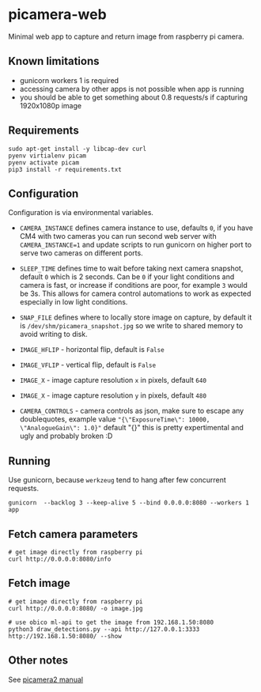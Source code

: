 # picamera-web

Minimal web app to capture and return image from raspberry pi camera.

## Known limitations

- gunicorn workers 1 is required
- accessing camera by other apps is not possible when app is running
- you should be able to get something about 0.8 requests/s if capturing 1920x1080p image

## Requirements

```shell
sudo apt-get install -y libcap-dev curl
pyenv virtialenv picam
pyenv activate picam
pip3 install -r requirements.txt
```

## Configuration

Configuration is via environmental variables.

- `CAMERA_INSTANCE` defines camera instance to use, defaults `0`, if you have CM4 with
  two cameras you can run second web server with `CAMERA_INSTANCE=1` and update scripts
  to run gunicorn on higher port to serve two cameras on different ports.

- `SLEEP_TIME` defines time to wait before taking next camera snapshot, default `0`
  which is 2 seconds. Can be `0`  if your light conditions and camera is fast,
  or increase if conditions are poor, for example `3` would be 3s.
  This allows for camera control automations to work as expected especially in low
  light conditions.

- `SNAP_FILE` defines where to locally store image on capture,
  by default it is `/dev/shm/picamera_snapshot.jpg` so we write to shared memory
  to avoid writing to disk.

- `IMAGE_HFLIP` - horizontal flip, default is `False`

- `IMAGE_VFLIP` - vertical flip, default is `False`

- `IMAGE_X` - image capture resolution `x` in pixels, default `640`

- `IMAGE_X` - image capture resolution `y` in pixels, default `480`

- `CAMERA_CONTROLS` - camera controls as json, make sure to escape any doublequotes,
  example value `"{\"ExposureTime\": 10000, \"AnalogueGain\": 1.0}"`
  default "{}"
  this is pretty expertimental and ugly and probably broken :D

## Running

Use gunicorn, because `werkzeug` tend to hang after few concurrent requests.

```shell
gunicorn  --backlog 3 --keep-alive 5 --bind 0.0.0.0:8080 --workers 1 app
```

## Fetch camera parameters

```shell
# get image directly from raspberry pi
curl http://0.0.0.0:8080/info
```

## Fetch image

```shell
# get image directly from raspberry pi
curl http://0.0.0.0:8080/ -o image.jpg

# use obico ml-api to get the image from 192.168.1.50:8080
python3 draw_detections.py --api http://127.0.0.1:3333 http://192.168.1.50:8080/ --show

```

## Other notes

See [picamera2 manual](https://datasheets.raspberrypi.com/camera/picamera2-manual.pdf)
